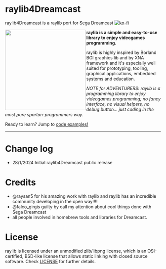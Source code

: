 # raylib4Dreamcast 
raylib4Dreamcast is a raylib port for Sega Dreamcast
[![ko-fi](https://ko-fi.com/img/githubbutton_sm.svg)](https://ko-fi.com/S6S6TSF2C)

<img align="left" style="width:260px" src="https://github.com/raysan5/raylib/blob/master/logo/raylib_logo_animation.gif" width="288px">

**raylib is a simple and easy-to-use library to enjoy videogames programming.**

raylib is highly inspired by Borland BGI graphics lib and by XNA framework and it's especially well suited for prototyping, tooling, graphical applications, embedded systems and education.

*NOTE for ADVENTURERS: raylib is a programming library to enjoy videogames programming; no fancy interface, no visual helpers, no debug button... just coding in the most pure spartan-programmers way.*

Ready to learn? Jump to [code examples!](https://www.raylib.com/examples.html)

---

Change log
===========================
 - 28/1/2024 Initial raylib4Dreamcast public release 
 

  Credits
===========================
  
 - @raysan5 for his amazing work with raylib and raylib has an incredible community developing in the open way!!!! 
 - @falco_girgis guilty by call my attention about cool things done with Sega Dreamcast
 - all people involved in homebrew tools and libraries for Dreamcast.

 
  License
===========================

raylib is licensed under an unmodified zlib/libpng license, which is an OSI-certified, BSD-like license that allows static linking with closed source software. Check [LICENSE](LICENSE) for further details.
